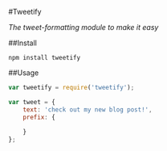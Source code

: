 #Tweetify

*The tweet-formatting module to make it easy*

##Install

```
npm install tweetify
```

##Usage

```javascript
var tweetify = require('tweetify');

var tweet = {
    text: 'check out my new blog post!',
    prefix: {
        
    }
};
```